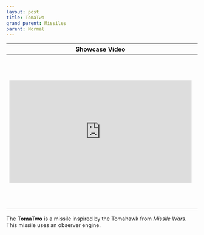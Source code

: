```yaml
---
layout: post
title: TomaTwo
grand_parent: Missiles
parent: Normal
---
```


| Showcase Video | Statistics |
| --- | --- |
| <iframe width="480" height="270" src="https://www.youtube.com/embed/dBGdoUi4ltg?list=PLPke2IloqMPrpmS_RpVvR0-dRQ_0zRC1g" title="YouTube video player" frameborder="0" allow="accelerometer; autoplay; clipboard-write; encrypted-media; gyroscope; picture-in-picture" allowfullscreen></iframe> | **TNT Count:** 16<br><br>**Speed:** 2.0 m/s<br><br>**Dimensions:** 9x2x2<br><br>**Difficulty of Riding:** Medium<br><br>**Category:** Normal<br><br>**Created by:** YZEROgame and<br>Chronos22

The **TomaTwo** is a missile inspired by the Tomahawk from *Missile Wars*. This missile uses an observer engine.